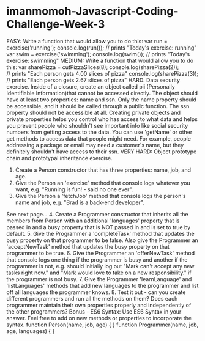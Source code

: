 # imanmomoh-Javascript-Coding-Challenge-Week-3
EASY: Write a function that would allow you to do this:
var run = exercise('running');
console.log(run()); // prints "Today's exercise: running"
var swim = exercise('swimming');
console.log(swim()); // prints "Today's exercise: swimming"
MEDIUM: Write a function that would allow you to do this:
var sharePizza = cutPizzaSlices(8);
console.log(sharePizza(2));                                                                                                                                                                    
  // prints "Each person gets 4.00 slices of pizza"
console.log(sharePizza(3)); 
  // prints "Each person gets 2.67 slices of pizza"
HARD: Data security exercise. Inside of a closure, create an object called pii (Personally Identifiable Information)that cannot be accessed directly. The object should have at least two properties: name and ssn. Only the name property should be accessible, and it should be called through a public function. The ssn property should not be accessible at all.
Creating private objects and private properties helps you control who has access to what data and helps you prevent people who shouldn't see important info like social security numbers from getting access to the data.
You can use 'getName' or other get methods to access data that people might need. For example, people addressing a package or email may need a customer's name, but they definitely shouldn't have access to their ssn.
VERY HARD: Object prototype chain and prototypal inheritance exercise.
1. Create a Person constructor that has three properties: name, job, and age.
2. Give the Person an 'exercise' method that console logs whatever you want, e.g. "Running is fun! - said no one ever".
3. Give the Person a 'fetchJob' method that console logs the person's name and job, e.g. "Brad is a    back-end developer".
 
See next page…
4. Create a Programmer constructor that inherits all the members from Person with an additional 'languages' property that is passed in and a busy property that is NOT passed in and is set to true by default.
5. Give the Programmer a 'completeTask' method that updates the busy property on that programmer to be false. Also give the Programmer an 'acceptNewTask' method that updates the busy property on that programmer to be true.
6. Give the Programmer an 'offerNewTask' method that console logs one thing if the programmer is busy and another if the programmer is not, e.g. should initially log out "Mark can't accept any new tasks right now." and "Mark would love to take on a new responsibility." if the programmer is not busy.
7. Give the Programmer 'learnLanguage' and 'listLanguages' methods that add new languages to the programmer and list off all languages the programmer knows.
8. Test it out - can you create different programmers and run all the methods on them? Does each programmer maintain their own properties properly and independently of the other programmers?
Bonus - ES6 Syntax: Use ES6 Syntax in your answer. Feel free to add on new methods or properties to  incorporate the syntax.
function Person(name, job, age) { }
function Programmer(name, job, age, languages) { }
